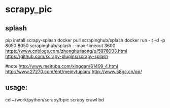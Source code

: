# scrapy_pic

## splash
pip install scrapy-splash
docker pull scrapinghub/splash
docker run -it -d -p 8050:8050 scrapinghub/splash --max-timeout 3600
https://www.cnblogs.com/zhonghuasong/p/5976003.html
https://github.com/scrapy-plugins/scrapy-splash

#note
http://www.meituba.com/xinggan/61499_4.html
http://www.27270.com/ent/meinvtupian/
http://www.58gc.cn/qq/

## usage:
cd ~/work/python/scrapy/bpic
scrapy crawl bd



